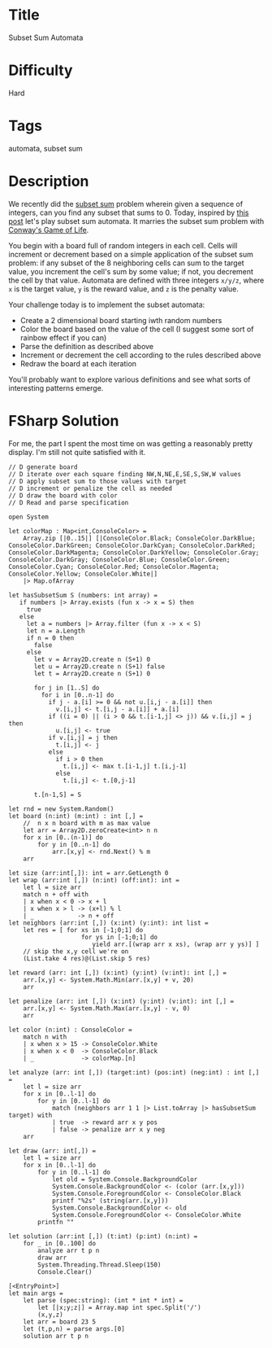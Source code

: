 # Title

Subset Sum Automata

# Difficulty

Hard

# Tags

automata, subset sum

# Description

We recently did the [subset sum](https://www.reddit.com/r/dailyprogrammer/comments/68oda5/20170501_challenge_313_easy_subset_sum/) problem wherein given a sequence of integers, can you find any subset that sums to 0. Today, inspired by [this post](https://thquinn.github.io/projects/automaton.html) let's play subset sum automata. It marries the subset sum problem with [Conway's Game of Life](https://www.reddit.com/r/dailyprogrammer/comments/271xyp/622014_challenge_165_easy_ascii_game_of_life/). 

You begin with a board full of random integers in each cell. Cells will increment or decrement based on a simple application of the subset sum problem: if any subset of the 8 neighboring cells can sum to the target value, you increment the cell's sum by some value; if not, you decrement the cell by that value. Automata are defined with three integers `x/y/z`, where `x` is the target value, `y` is the reward value, and `z` is the penalty value. 

Your challenge today is to implement the subset automata:

- Create a 2 dimensional board starting iwth random numbers
- Color the board based on the value of the cell (I suggest some sort of rainbow effect if you can)
- Parse the definition as described above
- Increment or decrement the cell according to the rules described above
- Redraw the board at each iteration

You'll probably want to explore various definitions and see what sorts of interesting patterns emerge. 

# FSharp Solution

For me, the part I spent the most time on was getting a reasonably pretty display. I'm still not quite satisfied with it. 

	// D generate board
	// D iterate over each square finding NW,N,NE,E,SE,S,SW,W values 
	// D apply subset sum to those values with target
	// D increment or penalize the cell as needed
	// D draw the board with color
	// D Read and parse specification  

	open System			

	let colorMap : Map<int,ConsoleColor> = 
		Array.zip [|0..15|] [|ConsoleColor.Black; ConsoleColor.DarkBlue; ConsoleColor.DarkGreen; ConsoleColor.DarkCyan; ConsoleColor.DarkRed; ConsoleColor.DarkMagenta; ConsoleColor.DarkYellow; ConsoleColor.Gray; ConsoleColor.DarkGray; ConsoleColor.Blue; ConsoleColor.Green; ConsoleColor.Cyan; ConsoleColor.Red; ConsoleColor.Magenta; ConsoleColor.Yellow; ConsoleColor.White|]
		|> Map.ofArray

	let hasSubsetSum S (numbers: int array) =
	   if numbers |> Array.exists (fun x -> x = S) then
	     true
	   else
	     let a = numbers |> Array.filter (fun x -> x < S)      
	     let n = a.Length
	     if n = 0 then
	       false
	     else
	       let v = Array2D.create n (S+1) 0
	       let u = Array2D.create n (S+1) false
	       let t = Array2D.create n (S+1) 0

	       for j in [1..S] do
	         for i in [0..n-1] do                           
	           if j - a.[i] >= 0 && not u.[i,j - a.[i]] then
	             v.[i,j] <- t.[i,j - a.[i]] + a.[i]
	           if ((i = 0) || (i > 0 && t.[i-1,j] <> j)) && v.[i,j] = j then
	             u.[i,j] <- true
	           if v.[i,j] = j then
	             t.[i,j] <- j
	           else
	             if i > 0 then
	               t.[i,j] <- max t.[i-1,j] t.[i,j-1]
	             else
	               t.[i,j] <- t.[0,j-1]
       
	       t.[n-1,S] = S

	let rnd = new System.Random()
	let board (n:int) (m:int) : int [,] = 
		//	n x n board with m as max value
		let arr = Array2D.zeroCreate<int> n n
		for x in [0..(n-1)] do
			for y in [0..n-1] do
				arr.[x,y] <- rnd.Next() % m
		arr

	let size (arr:int[,]): int = arr.GetLength 0
	let wrap (arr:int [,]) (n:int) (off:int): int =
		let l = size arr
		match n + off with
		| x when x < 0 -> x + l
		| x when x > l -> (x+l) % l
		| _            -> n + off
	let neighbors (arr:int [,]) (x:int) (y:int): int list =
		let res = [ for xs in [-1;0;1] do
						for ys in [-1;0;1] do			
						   yield arr.[(wrap arr x xs), (wrap arr y ys)] ]
	    // skip the x,y cell we're on 
		(List.take 4 res)@(List.skip 5 res)

	let reward (arr: int [,]) (x:int) (y:int) (v:int): int [,] =        
		arr.[x,y] <- System.Math.Min(arr.[x,y] + v, 20)
		arr

	let penalize (arr: int [,]) (x:int) (y:int) (v:int): int [,] =
		arr.[x,y] <- System.Math.Max(arr.[x,y] - v, 0)
		arr

	let color (n:int) : ConsoleColor =
		match n with
		| x when x > 15 -> ConsoleColor.White
		| x when x < 0  -> ConsoleColor.Black
		| _             -> colorMap.[n]
		
	let analyze (arr: int [,]) (target:int) (pos:int) (neg:int) : int [,] =
		let l = size arr
		for x in [0..l-1] do
			for y in [0..l-1] do
				match (neighbors arr 1 1 |> List.toArray |> hasSubsetSum target) with
				| true  -> reward arr x y pos
				| false -> penalize arr x y neg
		arr

	let draw (arr: int[,]) =
		let l = size arr
		for x in [0..l-1] do
			for y in [0..l-1] do
				let old = System.Console.BackgroundColor
				System.Console.BackgroundColor <- (color (arr.[x,y]))
				System.Console.ForegroundColor <- ConsoleColor.Black		
			    printf "%2s" (string(arr.[x,y]))
				System.Console.BackgroundColor <- old	
				System.Console.ForegroundColor <- ConsoleColor.White							
			printfn ""

	let solution (arr:int [,]) (t:int) (p:int) (n:int) = 
		for _ in [0..100] do
			analyze arr t p n
			draw arr
			System.Threading.Thread.Sleep(150)
			Console.Clear()
	
    [<EntryPoint>]
    let main args =
        let parse (spec:string): (int * int * int) = 
            let [|x;y;z|] = Array.map int spec.Split('/')
            (x,y,z)
        let arr = board 23 5
        let (t,p,n) = parse args.[0]
        solution arr t p n